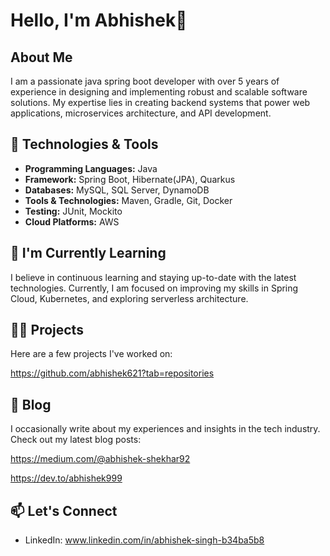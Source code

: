 # Hello, I'm Abhishek👋

## About Me
I am a passionate java spring boot developer with over 5 years of experience in designing and implementing robust and 
scalable software solutions. My expertise lies in creating backend systems that power web applications, microservices 
architecture, and API development.

## 🔧 Technologies & Tools
- **Programming Languages:** Java
- **Framework:** Spring Boot, Hibernate(JPA), Quarkus
- **Databases:** MySQL, SQL Server, DynamoDB
- **Tools & Technologies:** Maven, Gradle, Git, Docker
- **Testing:** JUnit, Mockito
- **Cloud Platforms:** AWS

## 🌱 I'm Currently Learning
I believe in continuous learning and staying up-to-date with the latest technologies. Currently, I am focused on improving my skills in Spring Cloud, Kubernetes, and exploring serverless architecture.

## 👨‍💻 Projects
Here are a few projects I've worked on:

https://github.com/abhishek621?tab=repositories

## 📝 Blog
I occasionally write about my experiences and insights in the tech industry. Check out my latest blog posts:

https://medium.com/@abhishek-shekhar92

https://dev.to/abhishek999

## 📫 Let's Connect
- LinkedIn: www.linkedin.com/in/abhishek-singh-b34ba5b8
